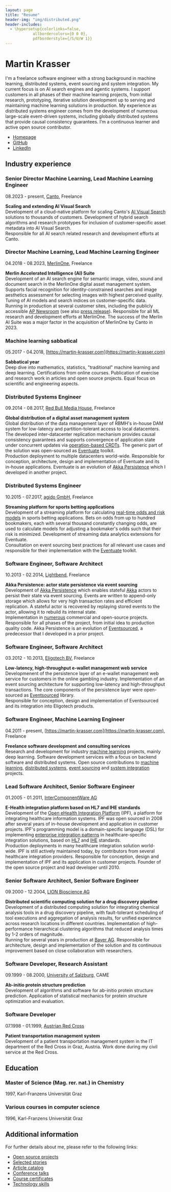 ```yaml
---
layout: page
title: "Resume"
header-img: "img/distributed.png"
header-includes:
  - \hypersetup{colorlinks=false,
            allbordercolors={0 0 0},
            pdfborderstyle={/S/U/W 1}}
---
```


# Martin Krasser

I'm a freelance software engineer with a strong background in machine learning, distributed systems, event sourcing and system integration. My current focus is on AI search engines and agentic systems. I support customers in all phases of their machine learning projects, from initial research, prototyping, iterative solution development up to serving and maintaining machine learning solutions in production. My experience as distributed systems engineer comes from the development of numerous large-scale event-driven systems, including globally distributed systems that provide causal consistency guarantees. I’m a continuous learner and active open source contributor.

- [Homepage](https://martin-krasser.com)
- [GitHub](https://github.com/krasserm)
- [LinkedIn](https://linkedin.com/in/krasserm)

<p></p>

## Industry experience

### Senior Director Machine Learning, Lead Machine Learning Engineer

08.2023 - present, [Canto](https://www.canto.com/), Freelance

**Scaling and extending AI Visual Search**  
Development of a cloud-native platform for scaling Canto's [AI Visual Search](https://www.canto.com/product/ai-visual-search/) solutions to thousands of customers. Development of hybrid search algorithms and research prototypes for inclusion of customer-specific asset metadata into AI Visual Search.  
Responsible for all AI search related research and development efforts at Canto.

### Director Machine Learning, Lead Machine Learning Engineer

04.2018 - 08.2023, [MerlinOne](https://merlinone.com/), Freelance

**Merlin Accelerated Intelligence (AI) Suite**  
Development of an AI search engine for semantic image, video, sound and document search in the MerlinOne digital asset management system. Supports facial recognition for identity-constrained searches and image aesthetics assessment for selecting images with highest perceived quality. Tuning of AI models and search indices on customer-specific data.  
Running in production at several customer sites, including the publicly accessible [AP Newsroom](https://newsroom.ap.org/) (see also [press release](https://www.ap.org/media-center/press-releases/2023/millions-of-ap-images-and-video-now-available-on-single-platform-with-ai-powered-search/)). Responsible for all ML research and development efforts at MerlinOne. The success of the Merlin AI Suite was a major factor in the acquisition of MerlinOne by Canto in 2023.

### Machine learning sabbatical

05.2017 - 04.2018, [https://martin-krasser.com](https://martin-krasser.com)

**Sabbatical year**  
Deep dive into mathematics, statistics, "traditional" machine learning and deep learning. Certifications from online courses. Publication of exercise and research work in articles and open source projects. Equal focus on scientific and engineering aspects.  


### Distributed Systems Engineer

09.2014 - 08.2017, [Red Bull Media House](http://www.redbullmediahouse.com/), Freelance

**Global distribution of a digital asset management system**  
Global distribution of the data management layer of RBMH's in-house DAM system for low-latency and partition-tolerant access to local datacenters. The developed inter-datacenter replication mechanism provides causal consistency guarantees and supports convergence of application state under concurrent updates via [operation-based CRDTs](https://rbmhtechnology.github.io/eventuate/architecture.html#operation-based-crdts). The generic part of the solution was open-sourced as [Eventuate](https://rbmhtechnology.github.io/eventuate/overview.html) toolkit.  
Production deployment to multiple datacenters world-wide. Responsible for conception, architecture, design and implementation of Eventuate and its in-house applications. Eventuate is an evolution of [Akka Persistence](https://doc.akka.io/docs/akka/current/persistence.html) which I developed in another project.

### Distributed Systems Engineer

10.2015 - 07.2017, [agido GmbH](http://www.agido.com/), Freelance

**Streaming platform for sports betting applications**  
Development of a streaming platform for calculating [real-time odds and risk models](https://www.agido.com/projekte) in sports betting applications. Bets on odds from up to hundred bookmakers, each with several thousand constantly changing odds, are used to calculate models for adjusting a bookmaker's odds such that their risk is minimized. Development of streaming data analytics extensions for Eventuate.  
Consultation on event sourcing best practices for all relevant use cases and responsible for their implementation with the [Eventuate](https://rbmhtechnology.github.io/eventuate/overview.html) toolkit.

### Software Engineer, Software Architect

10.2013 - 02.2014, [Lightbend](http://www.lightbend.com/), Freelance

**Akka Persistence: actor state persistence via event sourcing**  
Development of [Akka Persistence](https://doc.akka.io/docs/akka/current/persistence.html) which enables stateful [Akka](https://akka.io/) actors to persist their state via event sourcing. Events are written to append-only storage which allows for very high transaction rates and efficient replication. A stateful actor is recovered by replaying stored events to the actor, allowing it to rebuild its internal state.  
Implementation in [numerous](https://github.com/search?q=%22akka-persistence%22&type=repositories) commercial and open-source projects. Responsible for all phases of the project, from initial idea to production quality code. Akka Persistence is an evolution of [Eventsourced](https://github.com/eligosource/eventsourced), a predecessor that I developed in a prior project.

### Software Engineer, Software Architect

03.2012 - 10.2013, [Eligotech BV](http://www.eligotech.com/), Freelance

**Low-latency, high-throughput e-wallet management web service**  
Developmenent of the persistence layer of an e-wallet management web service for customers in the online gambling industry. Implementation of an event sourcing architecture for supporting low-latency and high-throughput transactions. The core components of the persistence layer were open-sourced as [Eventsourced](https://github.com/eligosource/eventsourced) library.  
Responsible for conception, design and implementation of Eventsourced and its integration into Eligotech products.

### Software Engineer, Machine Learning Engineer

04.2011 - present, [https://martin-krasser.com](https://martin-krasser.com), Freelance

**Freelance software development and consulting services**  
Research and development for industry [machine learning](https://krasserm.github.io/stories/#machine-learning) projects, mainly deep learning. Software development services with a focus on backend software and distributed systems. Open source contributions to [machine learning](https://krasserm.github.io/stories/#machine-learning), [distributed systems](https://krasserm.github.io/stories/#distributed-systems), [event sourcing](https://krasserm.github.io/stories/#event-sourcing) and [system integration](https://krasserm.github.io/stories/#system-integration) projects.  


### Lead Software Architect, Senior Software Engineer

01.2005 - 01.2011, [InterComponentWare AG](https://icw-global.com/)

**E-Health integration platform based on HL7 and IHE standards**  
Development of the [Open eHealth Integration Platform](https://oehf.github.io/ipf-docs/) (IPF), a platform for integrating healthcare information systems. IPF was open sourced in 2008 after several years of in-house development and application in customer projects. IPF's programming model is a domain-specific language (DSL) for implementing [enterprise integration patterns](https://www.enterpriseintegrationpatterns.com/) in healthcare-specific integration solutions, based on [HL7](http://www.hl7.org/) and [IHE](https://www.ihe.net/) standards.  
Production deployments in many healthcare integration solution world-wide. IPF is still actively maintained today, by contributors from several healthcare integration providers. Responsible for conception, design and implementation of IPF and its application in customer projects. Founder of the open source project and lead developer until 2010.

### Senior Software Architect, Senior Software Engineer

09.2000 - 12.2004, [LION Bioscience AG](http://www.lionbioscience.com/)

**Distributed scientific computing solution for a drug discovery pipeline**  
Development of a distributed computing solution for integrating chemical analysis tools in a drug discovery pipeline, with fault-tolerant scheduling of tool executions and aggregation of analysis results, for unified experience across research locations in different countries. Implementation of high-performance hierarchical clustering algorithms that reduced analysis times by 1-2 orders of magnitude.  
Running for several years in production at [Bayer AG](https://www.bayer.com/). Responsible for architecture, design and implementation of the solution and its continuous improvement based on close collaboration with researchers.

### Software Developer, Research Assistant

09.1999 - 08.2000, [University of Salzburg](http://uni-salzburg.at/), CAME

**Ab-initio protein structure prediction**  
Development of algorithms and software for ab-initio protein structure prediction. Application of statistical mechanics for protein structure optimization and evaluation.  


### Software Developer

07.1998 - 01.1999, [Austrian Red Cross](http://www.roteskreuz.at/)

**Patient transportation management system**  
Development of a patient transportation management system in the IT department of the Red Cross in Graz, Austria. Work done during my civil service at the Red Cross.  



## Education

### Master of Science (Mag. rer. nat.) in Chemistry

1997, Karl-Franzens Universität Graz

### Various courses in computer science

1996, Karl-Franzens Universität Graz


## Additional information

For further details about me, please refer to the following links:

- [Open source projects](https://krasserm.github.io/open-source/)
- [Selected stories](https://krasserm.github.io/stories/)
- [Article catalog](https://krasserm.github.io/articles/)
- [Conference talks](https://krasserm.github.io/talks/)
- [Course certificates](https://krasserm.github.io/courses/)
- [Technology skills](https://krasserm.github.io/technologies/)
